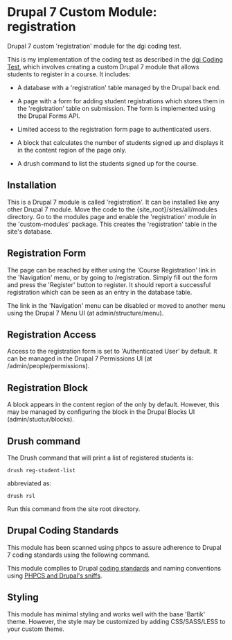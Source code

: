 # Drupal 7 Custom Module: registration

Drupal 7 custom 'registration' module for the dgi coding test.

This is my implementation of the coding test as described in the [dgi Coding Test](https://gist.github.com/jordandukart/b602fa64f50bb14ba579d2a51f0fdee5),
which involves creating a custom Drupal 7 module that allows students to 
register in a course.  It includes:

- A database with a 'registration' table managed by the Drupal back end. 

- A page with a form for adding student registrations which stores
them in the 'registration' table on submission.  The form is implemented using  
the Drupal Forms API.

- Limited access to the registration form page to authenticated users.  

- A block that calculates the number of students signed up and displays it in
the content region of the <front> page only.

- A drush command to list the students signed up for the course. 

## Installation

This is a Drupal 7 module is called 'registration'.  It can be installed 
like any other Drupal 7 module.  Move the code to the 
{site_root}/sites/all/modules directory.  Go to the modules page and 
enable the 'registration' module in the 'custom-modules' package. 
This creates the 'registration' table in the site's database. 

## Registration Form

The page can be reached by either using the 'Course Registration' 
link in the 'Navigation' menu, or by going to /registration.
Simply fill out the form and press the 'Register' button to register. 
It should report a successful registration which can be seen as 
an entry in the database table.

The link in the 'Navigation' menu can be disabled or moved to another menu 
using the Drupal 7 Menu UI (at admin/structure/menu).

## Registration Access

Access to the registration form is set to 'Authenticated User' by default. 
It can be managed in the Drupal 7 Permissions UI (at /admin/people/permissions).

## Registration Block

A block appears in the content region of the <front-page> only by default.
However, this may be managed by configuring the block in the Drupal Blocks UI (admin/stuctur/blocks).

## Drush command

The Drush command that will print a list of registered students is:  

```
drush reg-student-list
```

abbreviated as:

```
drush rsl
```

Run this command from the site root directory.

## Drupal Coding Standards

This module has been scanned using phpcs to assure adherence to Drupal 7
coding standards using the following command.

This module complies to Drupal [coding standards](https://www.drupal.org/docs/develop/standards/coding-standards) 
and naming conventions using [PHPCS and Drupal's 
sniffs](https://www.drupal.org/node/1419988).


## Styling

This module has minimal styling and works well with the base 'Bartik' theme. 
However, the style may be customized by adding CSS/SASS/LESS to your custom 
theme.

